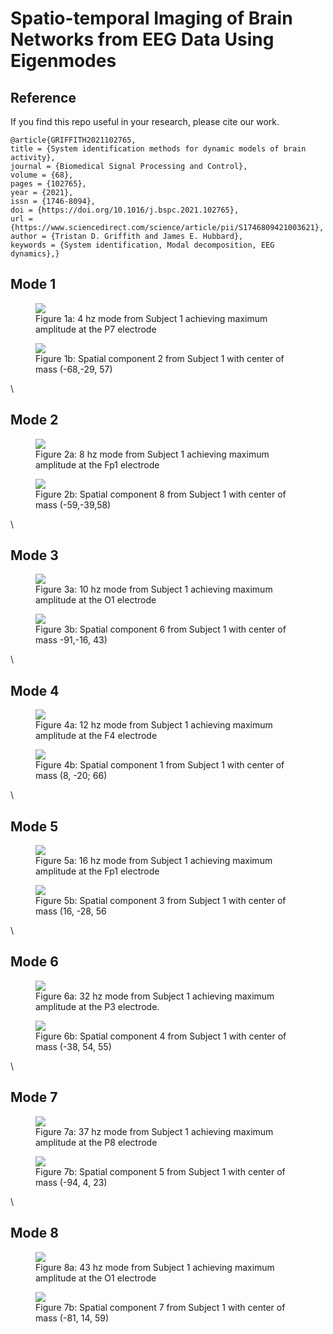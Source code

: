 # Spatio-temporal Imaging of Brain Networks from EEG Data Using Eigenmodes

## Reference
If you find this repo useful in your research, please cite our work. 
```
@article{GRIFFITH2021102765,
title = {System identification methods for dynamic models of brain activity},
journal = {Biomedical Signal Processing and Control},
volume = {68},
pages = {102765},
year = {2021},
issn = {1746-8094},
doi = {https://doi.org/10.1016/j.bspc.2021.102765},
url = {https://www.sciencedirect.com/science/article/pii/S1746809421003621},
author = {Tristan D. Griffith and James E. Hubbard},
keywords = {System identification, Modal decomposition, EEG dynamics},}
```


## Mode 1
<figure class="half full">
	<img src="content\img\square_quad_4_361.gif">
	<figcaption>Figure 1a: 4 hz mode from Subject 1 achieving maximum amplitude at the P7 electrode</figcaption>
</figure>

<figure class="half full">
	<img src="content\img\tiled_3_flip.png">
	<figcaption>Figure 1b: Spatial component 2 from Subject 1 with center of mass (-68,-29, 57)</figcaption>
</figure>
\

## Mode 2
<figure class="half full">
	<img src="content\img\square_quad_8_963.gif">
	<figcaption>Figure 2a: 8 hz mode from Subject 1 achieving maximum amplitude at the Fp1 electrode</figcaption>
</figure>

<figure class="half full">
	<img src="content\img\tiled_0_flip.png">
	<figcaption>Figure 2b: Spatial component 8 from Subject 1 with center of mass (-59,-39,58)</figcaption>
</figure>
\

## Mode 3
<figure class="half full">
	<img src="content\img\square_quad_10_614.gif">
	<figcaption>Figure 3a: 10 hz mode from Subject 1 achieving maximum amplitude at the O1 electrode</figcaption>
</figure>

<figure class="half full">
	<img src="content\img\tiled_14_flip.png">
	<figcaption>Figure 3b: Spatial component 6 from Subject 1 with center of mass -91,-16, 43)</figcaption>
</figure>
\

## Mode 4
<figure class="half full">
	<img src="content\img\square_quad_12_086.gif">
	<figcaption>Figure 4a: 12 hz mode from Subject 1 achieving maximum amplitude at the F4 electrode</figcaption>
</figure>

<figure class="half full">
	<img src="content\img\tiled_4_flip.png">
	<figcaption>Figure 4b: Spatial component 1 from Subject 1 with center of mass (8, -20; 66)</figcaption>
</figure>
\

## Mode 5
<figure class="half full">
	<img src="content\img\square_quad_16.gif">
	<figcaption>Figure 5a: 16 hz mode from Subject 1 achieving maximum amplitude at the Fp1 electrode</figcaption>
</figure>

<figure class="half full">
	<img src="content\img\tiled_6_flip.png">
	<figcaption>Figure 5b: Spatial component 3 from Subject 1 with center of mass (16, -28, 56</figcaption>
</figure>
\

## Mode 6
<figure class="half full">
	<img src="content\img\square_quad_32_225.gif">
	<figcaption>Figure 6a: 32 hz mode from Subject 1 achieving maximum amplitude at the P3 electrode.</figcaption>
</figure>

<figure class="half full">
	<img src="content\img\tiled_10_flip.png">
	<figcaption>Figure 6b: Spatial component 4 from Subject 1 with center of mass (-38, 54, 55)</figcaption>
</figure>
\

## Mode 7
<figure class="half full">
	<img src="content\img\square_quad_37_315.gif">
	<figcaption>Figure 7a: 37 hz mode from Subject 1 achieving maximum amplitude at the P8 electrode</figcaption>
</figure>

<figure class="half full">
	<img src="content\img\tiled_13_flip.png">
	<figcaption>Figure 7b: Spatial component 5 from Subject 1 with center of mass (-94, 4, 23)</figcaption>
</figure>
\

## Mode 8
<figure class="half full">
	<img src="content\img\square_quad_43_384.gif">
	<figcaption>Figure 8a: 43 hz mode from Subject 1 achieving maximum amplitude at the O1 electrode</figcaption>
</figure>

<figure class="half full">
	<img src="content\img\tiled_18_flip.png">
	<figcaption>Figure 7b: Spatial component 7 from Subject 1 with center of mass (-81, 14, 59)</figcaption>
</figure>
